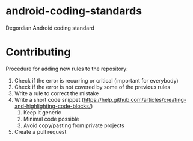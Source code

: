 # android-coding-standards
Degordian Android coding standard

# Contributing
Procedure for adding new rules to the repository:
1. Check if the error is recurring or critical (important for everybody)
2. Check if the error is not covered by some of the previous rules
3. Write a rule to correct the mistake
4. Write a short code snippet (https://help.github.com/articles/creating-and-highlighting-code-blocks/)
	1. Keep it generic
	2. Minimal code possible
	3. Avoid copy/pasting from private projects
5. Create a pull request
